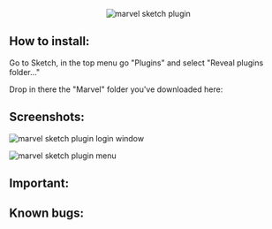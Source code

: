 <p align="center">
<img align="center" src="http://i.imgur.com/O7VuNhD.png" alt="marvel sketch plugin">
</p>

<h2>How to install:</h2>

Go to Sketch, in the top menu go "Plugins" and select "Reveal plugins folder..."

Drop in there the "Marvel" folder you've downloaded here: 


<h2>Screenshots:</h2>

<p>
<img src="http://i.imgur.com/9kR0XK4.png" alt="marvel sketch plugin login window">
</p>
<p>
<img src="http://i.imgur.com/ISAzgEZ.png" alt="marvel sketch plugin menu">
</p>



<h2>Important:</h2>

<h2>Known bugs:</h2>
